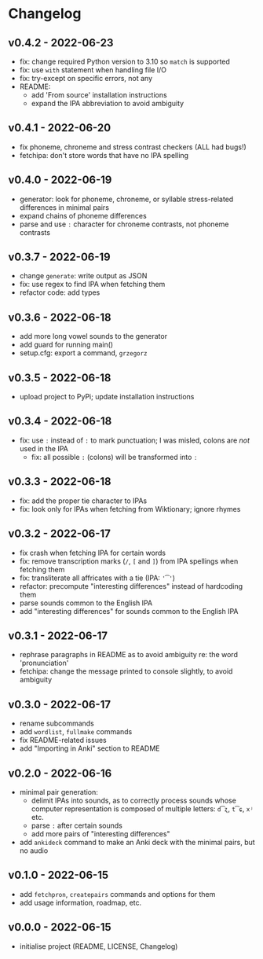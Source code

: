 # Changelog

## v0.4.2 - 2022-06-23

- fix: change required Python version to 3.10 so `match` is supported
- fix: use `with` statement when handling file I/O
- fix: try-except on specific errors, not any
- README:
    - add 'From source' installation instructions
    - expand the IPA abbreviation to avoid ambiguity

## v0.4.1 - 2022-06-20

- fix phoneme, chroneme and stress contrast checkers (ALL had bugs!)
- fetchipa: don't store words that have no IPA spelling

## v0.4.0 - 2022-06-19

- generator: look for phoneme, chroneme, or syllable stress-related differences
    in minimal pairs
- expand chains of phoneme differences
- parse and use `ː` character for chroneme contrasts, not phoneme contrasts

## v0.3.7 - 2022-06-19

- change `generate`: write output as JSON
- fix: use regex to find IPA when fetching them
- refactor code: add types

## v0.3.6 - 2022-06-18

- add more long vowel sounds to the generator
- add guard for running main()
- setup.cfg: export a command, `grzegorz`

## v0.3.5 - 2022-06-18

- upload project to PyPi; update installation instructions

## v0.3.4 - 2022-06-18

- fix: use `ː` instead of `:` to mark punctuation; I was misled, colons are
    *not* used in the IPA
    - fix: all possible `:` (colons) will be transformed into `ː`

## v0.3.3 - 2022-06-18

- fix: add the proper tie character to IPAs
- fix: look only for IPAs when fetching from Wiktionary; ignore rhymes

## v0.3.2 - 2022-06-17

- fix crash when fetching IPA for certain words
- fix: remove transcription marks (`/`, `[` and `]`) from IPA spellings when
    fetching them
- fix: transliterate all affricates with a tie (IPA: `'͡'`)
- refactor: precompute "interesting differences" instead of hardcoding them
- parse sounds common to the English IPA
- add "interesting differences" for sounds common to the English IPA

## v0.3.1 - 2022-06-17

- rephrase paragraphs in README as to avoid ambiguity re: the word
    'pronunciation'
- fetchipa: change the message printed to console slightly, to avoid ambiguity

## v0.3.0 - 2022-06-17

- rename subcommands
- add `wordlist`, `fullmake` commands
- fix README-related issues
- add "Importing in Anki" section to README

## v0.2.0 - 2022-06-16

- minimal pair generation:
    - delimit IPAs into sounds, as to correctly process sounds whose computer
        representation is composed of multiple letters: `d͡ʐ`, `t͡ɕ`, `xʲ` etc.
    - parse `:` after certain sounds
    - add more pairs of "interesting differences"
- add `ankideck` command to make an Anki deck with the minimal pairs, but no
    audio

## v0.1.0 - 2022-06-15

- add `fetchpron`, `createpairs` commands and options for them
- add usage information, roadmap, etc.

## v0.0.0 - 2022-06-15

- initialise project (README, LICENSE, Changelog)
